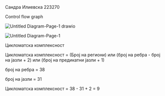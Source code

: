 Сандра Илиевска 223270


Control flow graph

![Untitled Diagram-Page-1 drawio](https://github.com/sandrailievskaa/SI_2024_lab2_223270/assets/131893105/414948f2-1a6a-4d53-a6dc-fd9878d52844)


![Untitled Diagram-Page-1](https://github.com/sandrailievskaa/SI_2024_lab2_223270/assets/131893105/563d2bc7-0d9c-45ea-9366-f47a4ef09928)



Цикломатска комплексност

Цикломатска комплексност = (Број на региони) или (број на ребра - број на јазли + 2) или (број на предикатни јазли + 1)

број на ребра = 38


број на јазли = 31


Цикломатска комплексност = 38 - 31 + 2 = 9




                      


